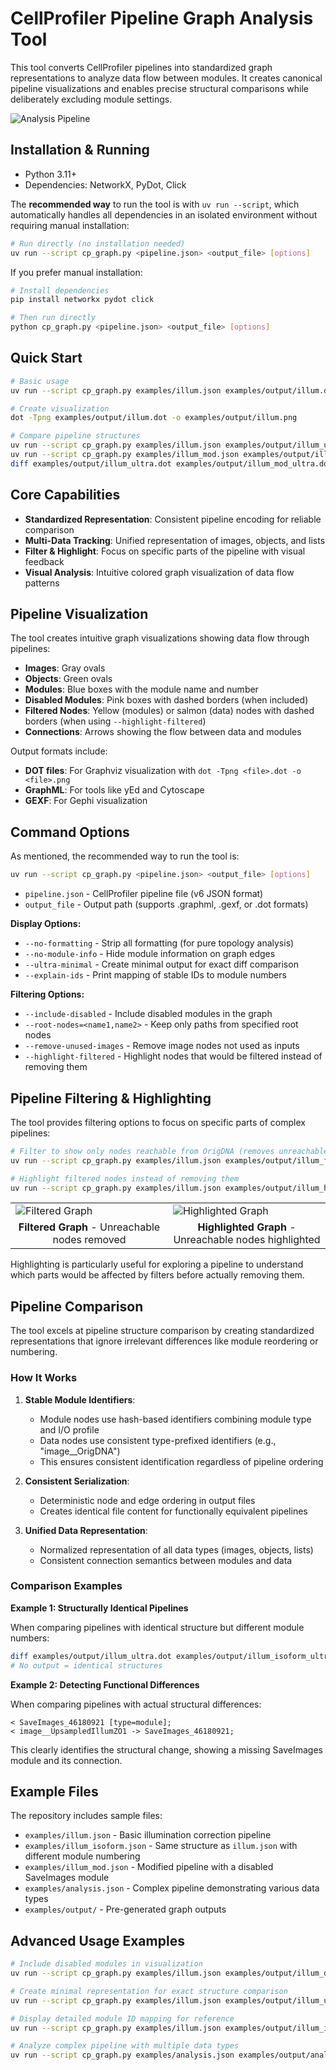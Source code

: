 # CellProfiler Pipeline Graph Analysis Tool

This tool converts CellProfiler pipelines into standardized graph representations to analyze data flow between modules. It creates canonical pipeline visualizations and enables precise structural comparisons while deliberately excluding module settings.

![Analysis Pipeline](examples/output/analysis.png)

## Installation & Running

- Python 3.11+
- Dependencies: NetworkX, PyDot, Click

The **recommended way** to run the tool is with `uv run --script`, which automatically handles all dependencies in an isolated environment without requiring manual installation:

```bash
# Run directly (no installation needed)
uv run --script cp_graph.py <pipeline.json> <output_file> [options]
```

If you prefer manual installation:

```bash
# Install dependencies
pip install networkx pydot click

# Then run directly
python cp_graph.py <pipeline.json> <output_file> [options]
```

## Quick Start

```bash
# Basic usage
uv run --script cp_graph.py examples/illum.json examples/output/illum.dot

# Create visualization
dot -Tpng examples/output/illum.dot -o examples/output/illum.png

# Compare pipeline structures
uv run --script cp_graph.py examples/illum.json examples/output/illum_ultra.dot --ultra-minimal
uv run --script cp_graph.py examples/illum_mod.json examples/output/illum_mod_ultra.dot --ultra-minimal
diff examples/output/illum_ultra.dot examples/output/illum_mod_ultra.dot
```

## Core Capabilities

- **Standardized Representation**: Consistent pipeline encoding for reliable comparison
- **Multi-Data Tracking**: Unified representation of images, objects, and lists
- **Filter & Highlight**: Focus on specific parts of the pipeline with visual feedback
- **Visual Analysis**: Intuitive colored graph visualization of data flow patterns

## Pipeline Visualization

The tool creates intuitive graph visualizations showing data flow through pipelines:

- **Images**: Gray ovals
- **Objects**: Green ovals 
- **Modules**: Blue boxes with the module name and number
- **Disabled Modules**: Pink boxes with dashed borders (when included)
- **Filtered Nodes**: Yellow (modules) or salmon (data) nodes with dashed borders (when using `--highlight-filtered`)
- **Connections**: Arrows showing the flow between data and modules

Output formats include:
- **DOT files**: For Graphviz visualization with `dot -Tpng <file>.dot -o <file>.png`
- **GraphML**: For tools like yEd and Cytoscape
- **GEXF**: For Gephi visualization

## Command Options

As mentioned, the recommended way to run the tool is:

```bash
uv run --script cp_graph.py <pipeline.json> <output_file> [options]
```

- `pipeline.json` - CellProfiler pipeline file (v6 JSON format)
- `output_file` - Output path (supports .graphml, .gexf, or .dot formats)

**Display Options:**
- `--no-formatting` - Strip all formatting (for pure topology analysis)
- `--no-module-info` - Hide module information on graph edges
- `--ultra-minimal` - Create minimal output for exact diff comparison
- `--explain-ids` - Print mapping of stable IDs to module numbers

**Filtering Options:**
- `--include-disabled` - Include disabled modules in the graph
- `--root-nodes=<name1,name2>` - Keep only paths from specified root nodes
- `--remove-unused-images` - Remove image nodes not used as inputs
- `--highlight-filtered` - Highlight nodes that would be filtered instead of removing them

## Pipeline Filtering & Highlighting

The tool provides filtering options to focus on specific parts of complex pipelines:

```bash
# Filter to show only nodes reachable from OrigDNA (removes unreachable nodes)
uv run --script cp_graph.py examples/illum.json examples/output/illum_filtered.dot --root-nodes=OrigDNA

# Highlight filtered nodes instead of removing them
uv run --script cp_graph.py examples/illum.json examples/output/illum_highlight.dot --root-nodes=OrigDNA --highlight-filtered
```

<table>
<tr>
<td width="50%"><img src="examples/output/illum_filtered.png" alt="Filtered Graph"></td>
<td width="50%"><img src="examples/output/illum_highlight.png" alt="Highlighted Graph"></td>
</tr>
<tr>
<td><center><b>Filtered Graph</b> - Unreachable nodes removed</center></td>
<td><center><b>Highlighted Graph</b> - Unreachable nodes highlighted</center></td>
</tr>
</table>

Highlighting is particularly useful for exploring a pipeline to understand which parts would be affected by filters before actually removing them.

## Pipeline Comparison

The tool excels at pipeline structure comparison by creating standardized representations that ignore irrelevant differences like module reordering or numbering.

### How It Works

1. **Stable Module Identifiers**:
   - Module nodes use hash-based identifiers combining module type and I/O profile
   - Data nodes use consistent type-prefixed identifiers (e.g., "image__OrigDNA")
   - This ensures consistent identification regardless of pipeline ordering

2. **Consistent Serialization**:
   - Deterministic node and edge ordering in output files
   - Creates identical file content for functionally equivalent pipelines

3. **Unified Data Representation**:
   - Normalized representation of all data types (images, objects, lists)
   - Consistent connection semantics between modules and data

### Comparison Examples

**Example 1: Structurally Identical Pipelines**

When comparing pipelines with identical structure but different module numbers:

```bash
diff examples/output/illum_ultra.dot examples/output/illum_isoform_ultra.dot
# No output = identical structures
```

**Example 2: Detecting Functional Differences**

When comparing pipelines with actual structural differences:

```
< SaveImages_46180921 [type=module];
< image__UpsampledIllumZO1 -> SaveImages_46180921;
```

This clearly identifies the structural change, showing a missing SaveImages module and its connection.

## Example Files

The repository includes sample files:
- `examples/illum.json` - Basic illumination correction pipeline
- `examples/illum_isoform.json` - Same structure as `illum.json` with different module numbering
- `examples/illum_mod.json` - Modified pipeline with a disabled SaveImages module
- `examples/analysis.json` - Complex pipeline demonstrating various data types
- `examples/output/` - Pre-generated graph outputs

## Advanced Usage Examples

```bash
# Include disabled modules in visualization
uv run --script cp_graph.py examples/illum.json examples/output/illum_disabled.dot --include-disabled

# Create minimal representation for exact structure comparison
uv run --script cp_graph.py examples/illum.json examples/output/illum_ultra.dot --ultra-minimal

# Display detailed module ID mapping for reference
uv run --script cp_graph.py examples/illum.json examples/output/illum_ids.dot --explain-ids

# Analyze complex pipeline with multiple data types
uv run --script cp_graph.py examples/analysis.json examples/output/analysis.dot
```